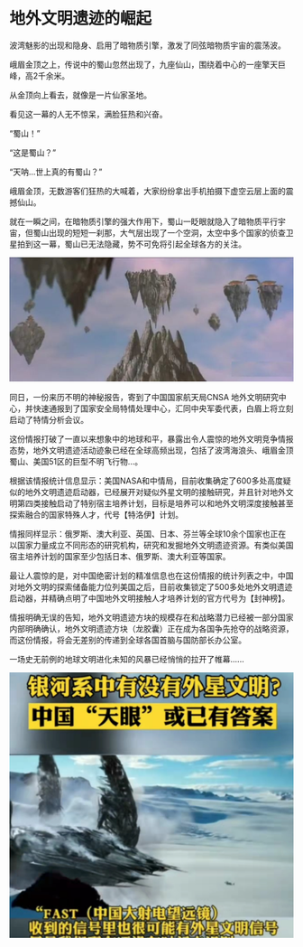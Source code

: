 # 地外文明遗迹的崛起

波湾魅影的出现和隐身、启用了暗物质引擎，激发了同弦暗物质宇宙的震荡波。

峨眉金顶之上，传说中的蜀山忽然出现了，九座仙山，围绕着中心的一座擎天巨峰，高2千余米。

从金顶向上看去，就像是一片仙家圣地。

看见这一幕的人无不惊呆，满脸狂热和兴奋。

“蜀山！”

“这是蜀山？”

“天呐...世上真的有蜀山？”

峨眉金顶，无数游客们狂热的大喊着，大家纷纷拿出手机拍摄下虚空云层上面的震撼仙山。

就在一瞬之间，在暗物质引擎的强大作用下，蜀山一眨眼就隐入了暗物质平行宇宙，但蜀山出现的短短一刹那，大气层出现了一个空洞，太空中多个国家的侦查卫星拍到这一幕，蜀山已无法隐藏，势不可免将引起全球各方的关注。

![](../.gitbook/assets/1000.jpeg)

同日，一份来历不明的神秘报告，寄到了中国国家航天局CNSA 地外文明研究中心，并快速通报到了国家安全局特情处理中心，汇同中央军委代表，白眉上将立刻启动了特情分析会议。

这份情报打破了一直以来想象中的地球和平，暴露出令人震惊的地外文明竞争情报态势，地外文明遗迹活动迹象已经在全球高频出现，包括了波湾海浪头、峨眉金顶蜀山、美国51区的巨型不明飞行物...。

根据该情报统计信息显示：美国NASA和中情局，目前收集确定了600多处高度疑似的地外文明遗迹启动器，已经展开对疑似外星文明的接触研究，并且针对地外文明第四类接触启动了特别宿主培养计划，目标是培养可以和地外文明深度接触甚至探索融合的国家特殊人才，代号【特洛伊】计划。

情报同样显示：俄罗斯、澳大利亚、英国、日本、芬兰等全球10余个国家也正在以国家力量成立不同形态的研究机构，研究和发掘地外文明遗迹资源。有类似美国宿主培养计划的国家至少包括日本、俄罗斯、澳大利亚等国家。

最让人震惊的是，对中国绝密计划的精准信息也在这份情报的统计列表之中，中国对地外文明的探索储备能力位列美国之后，目前收集锁定了500多处地外文明遗迹启动器，并精确点明了中国地外文明接触人才培养计划的官方代号为【封神榜】。

情报明确无误的告知，地外文明遗迹方块的规模存在和战略潜力已经被一部分国家内部明确确认，地外文明遗迹方块（龙胶囊）正在成为各国争先抢夺的战略资源，而这份情报，将会无差别的传递到全球各国首脑与国防部长办公室。

一场史无前例的地球文明进化未知的风暴已经悄悄的拉开了帷幕......

![](<../.gitbook/assets/截屏2022-02-05 下午5.46.17.png>)

